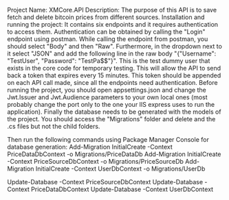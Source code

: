 Project Name: XMCore.API
Description: The purpose of this API is to save fetch and delete bitcoin prices from different sources. 
Installation and running the project: It contains six endpoints and it requires authentication to access them. Authentication can be obtained by calling the "Login" endpoint using postman. While calling the endpoint from postman, you should select "Body" and then "Raw". Furthermore, in the dropdown next to it select "JSON" and add the following line in the raw body "{"Username": "TestUser", "Password": "TestPa$$"}". This is the test dummy user that exists in the core code for temporary testing. This will allow the API to send back a token that expires every 15 minutes. This token should be appended on each API call made, since all the endpoints need authentication. Before running the project, you should open appsettings.json and change the Jwt.Issuer and Jwt.Audience parameters to your own local ones (most probably change the port only to the one your IIS express uses to run the application). Finally the database needs to be generated with the models of the project. You should access the "Migrations" folder and delete and the .cs files but not the child folders.

Then run the following commands using Package Manager Console for database generation:
Add-Migration InitialCreate -Context PriceDataDbContext -o Migrations/PriceDataDb
Add-Migration InitialCreate -Context PriceSourceDbContext -o Migrations/PriceSourceDb
Add-Migration InitialCreate -Context UserDbContext -o Migrations/UserDb

Update-Database -Context PriceSourceDbContext
Update-Database -Context PriceDataDbContext
Update-Database -Context UserDbContext

